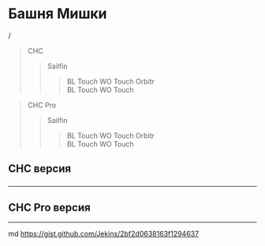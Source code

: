 # Башня Мишки
 /
> CHC<br/>
>> Sailfin<br/>
>>> BL Touch
>>> WO Touch
>> Orbitr<br/>
>>> BL Touch
>>> WO Touch

> CHC Pro<br/>
>> Sailfin<br/>
>>> BL Touch
>>> WO Touch
>> Orbitr<br/>
>>> BL Touch
>>> WO Touch

##  CHC версия
###
---
##  CHC Pro версия
---

md
 https://gist.github.com/Jekins/2bf2d0638163f1294637